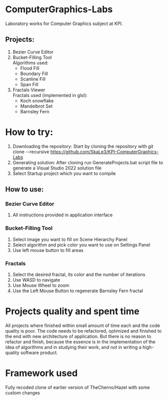 # ComputerGraphics-Labs
Laboratory works for Computer Graphics subject at KPI.
## Projects:
1. Bezier Curve Editor
2. Bucket-Filling Tool <br>
  Algorithms used:
   - Flood Fill
   - Boundary Fill
   - Scanline Fill
   - Span Fill
3. Fractals Viewer <br>
   Fractals used (implemented in glsl):
   - Koch snowflake
   - Mandelbrot Set
   - Barnsley Fern

# How to try:
1. Downloading the repository:
Start by cloning the repository with git clone --recursive https://github.com/SkaLe3/KPI-ComputerGraphics-Labs
2. Generating solution:
After cloning run GenerateProjects.bat script file to generate a Visual Studio 2022 solution file
3. Select Startup project which you want to compile
## How to use:
### Bezier Curve Editor
1. All instructions provided in application interface
### Bucket-Filling Tool
1. Select image you want to fill on Scene Hierarchy Panel
2. Select algorithm and pick color you want to use on Settings Panel
3. Use left mouse button to fill areas
### Fractals
1. Select the desired fractal, its color and the number of iterations
2. Use WASD to navigate
3. Use Mouse Wheel to zoom
4. Use the Left Mouse Button to regenerate Barnsley Fern fractal

# Projects quality and spent time
All projects where finished within small amount of time each and the code quality is poor. The code needs to be refactored, optimized and finished to the end with new architecture of application. But there is no reason to refactor and finish, because the essence is in the implementation of the idea of algorithms and in studying their work, and not in writing a high-quality software product.
 
# Framework used
Fully recoded clone of earlier version of TheCherno/Hazel with some custom changes

